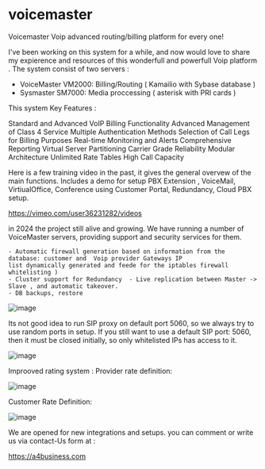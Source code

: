 # voicemaster
  Voicemaster Voip advanced routing/billing platform for  every one!


I've been working  on this system for a while,  and now would love to share my expierence and resources of this wonderfull and powerfull Voip platform .
The system consist of two servers  :  

  - VoiceMaster VM2000:   Billing/Routing    ( Kamailio with Sybase database )
  - Sysmaster SM7000:  Media proccessing ( asterisk with PRI cards )

This system Key Features :

  Standard and Advanced VoIP Billing Functionality
  Advanced Management of Class 4 Service
  Multiple Authentication Methods
  Selection of Call Legs for Billing Purposes
  Real-time Monitoring and Alerts
  Comprehensive Reporting
  Virtual Server Partitioning
  Carrier Grade Reliability
  Modular Architecture
  Unlimited Rate Tables
  High Call Capacity

Here is a few training video in the past, it gives the general overvew of the  main functions.
Includes a demo for setup PBX Extension , VoiceMail, VirtiualOffice, Conference using Customer Portal,  Redundancy, Cloud PBX setup. 


https://vimeo.com/user36231282/videos



in 2024 the project still alive and growing.
 We have running a number of VoiceMaster servers,  providing support and security services  for them. 

    - Automatic firewall generation based on information from the database: customer and  Voip provider Gateways IP
    list dynamically generated and feede for the iptables firewall whitelisting )
    - Cluster support for Redundancy  - Live replication between Master -> Slave , and automatic takeover.
    - DB backups, restore 

![image](https://github.com/a4business/voicemaster/assets/30354660/bf3700ce-b9c4-406a-b27b-94cb238c950c)


Its not good idea to run SIP proxy on default port 5060, so we always try to use random ports in setup.
If you still want to use a default  SIP port:  5060, then it must be closed initially, so only  whitelisted IPs  has access to it.


![image](https://github.com/a4business/voicemaster/assets/30354660/0a8a916f-c51d-492c-a279-01215fbacb7a)

Improoved rating system   :
Provider rate definition:

![image](https://github.com/a4business/voicemaster/assets/30354660/01021aed-930c-4b28-9f2c-e19e5ab5749b)

Customer Rate Definition:

![image](https://github.com/a4business/voicemaster/assets/30354660/2f27e339-02c5-4edd-be61-5d8c7dc9d29b)


  We are opened for new integrations and setups. 
  you can comment or write us via contact-Us form at :
  
   https://a4business.com




    
